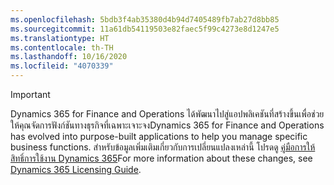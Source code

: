 ```yaml
---
ms.openlocfilehash: 5bdb3f4ab35380d4b94d7405489fb7ab27d8bb85
ms.sourcegitcommit: 11a61db54119503e82faec5f99c4273e8d1247e5
ms.translationtype: HT
ms.contentlocale: th-TH
ms.lasthandoff: 10/16/2020
ms.locfileid: "4070339"
---
```

> [!IMPORTANT]
> <span data-ttu-id="9bb2c-101">Dynamics 365 for Finance and Operations ได้พัฒนาไปสู่แอปพลิเคชันที่สร้างขึ้นเพื่อช่วยให้คุณจัดการฟังก์ชันทางธุรกิจที่เฉพาะเจาะจง</span><span class="sxs-lookup"><span data-stu-id="9bb2c-101">Dynamics 365 for Finance and Operations has evolved into purpose-built applications to help you manage specific business functions.</span></span> <span data-ttu-id="9bb2c-102">สำหรับข้อมูลเพิ่มเติมเกี่ยวกับการเปลี่ยนแปลงเหล่านี้ โปรดดู [คู่มือการให้สิทธิ์การใช้งาน Dynamics 365](https://mbs.microsoft.com/Files/public/365/Dynamics365LicensingGuide.pdf)</span><span class="sxs-lookup"><span data-stu-id="9bb2c-102">For more information about these changes, see [Dynamics 365 Licensing Guide](https://mbs.microsoft.com/Files/public/365/Dynamics365LicensingGuide.pdf).</span></span>
 
